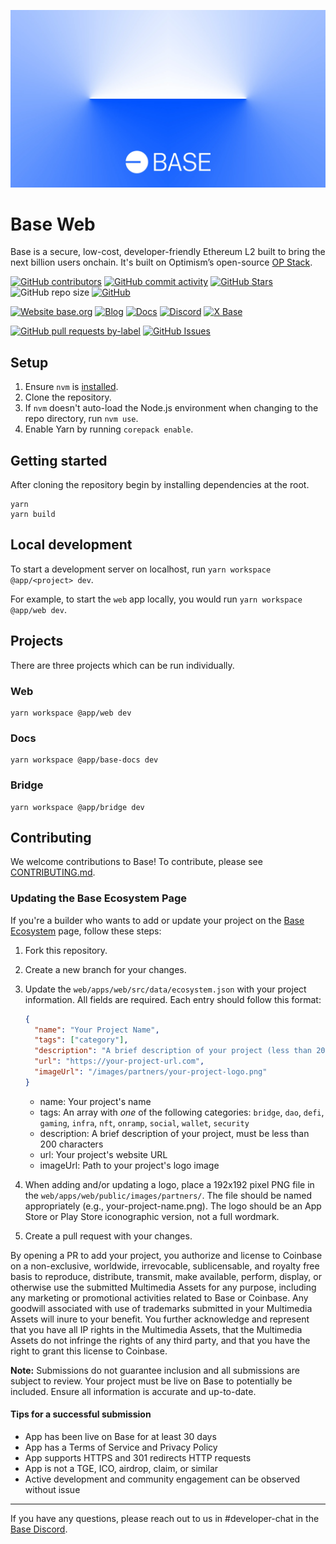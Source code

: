 ![Base](logo.webp)

# Base Web

Base is a secure, low-cost, developer-friendly Ethereum L2 built to bring the next billion users onchain. It's built on Optimism’s open-source [OP Stack](https://stack.optimism.io/).

<!-- Badge row 1 - status -->

[![GitHub contributors](https://img.shields.io/github/contributors/base-org/web)](https://github.com/base-org/web/graphs/contributors)
[![GitHub commit activity](https://img.shields.io/github/commit-activity/w/base-org/web)](https://github.com/base-org/web/graphs/contributors)
[![GitHub Stars](https://img.shields.io/github/stars/base-org/web.svg)](https://github.com/base-org/web/stargazers)
![GitHub repo size](https://img.shields.io/github/repo-size/base-org/web)
[![GitHub](https://img.shields.io/github/license/base-org/web?color=blue)](https://github.com/base-org/web/blob/master/LICENSE.md)

<!-- Badge row 2 - links and profiles -->

[![Website base.org](https://img.shields.io/website-up-down-green-red/https/base.org.svg)](https://base.org)
[![Blog](https://img.shields.io/badge/blog-up-green)](https://base.mirror.xyz/)
[![Docs](https://img.shields.io/badge/docs-up-green)](https://docs.base.org/)
[![Discord](https://img.shields.io/discord/1067165013397213286?label=discord)](https://base.org/discord)
[![X Base](https://img.shields.io/twitter/follow/Base?style=social)](https://x.com/base)

<!-- Badge row 3 - detailed status -->

[![GitHub pull requests by-label](https://img.shields.io/github/issues-pr-raw/base-org/web)](https://github.com/base-org/web/pulls)
[![GitHub Issues](https://img.shields.io/github/issues-raw/base-org/web.svg)](https://github.com/base-org/web/issues)

## Setup

1. Ensure `nvm` is [installed](https://github.com/nvm-sh/nvm#install--update-script).
2. Clone the repository.
3. If `nvm` doesn't auto-load the Node.js environment when changing to the repo directory, run `nvm use`.
4. Enable Yarn by running `corepack enable`.

## Getting started

After cloning the repository begin by installing dependencies at the root.

```shell
yarn
yarn build
```

## Local development

To start a development server on localhost, run `yarn workspace @app/<project> dev`.

For example, to start the `web` app locally, you would run `yarn workspace @app/web dev`.

## Projects

There are three projects which can be run individually.

### Web

```
yarn workspace @app/web dev
```

### Docs

```
yarn workspace @app/base-docs dev
```

### Bridge

```
yarn workspace @app/bridge dev
```

## Contributing

We welcome contributions to Base! To contribute, please see [CONTRIBUTING.md](CONTRIBUTING.md).

### Updating the Base Ecosystem Page

If you're a builder who wants to add or update your project on the [Base Ecosystem](https://base.org/ecosystem) page, follow these steps:

1. Fork this repository.

2. Create a new branch for your changes.

3. Update the `web/apps/web/src/data/ecosystem.json` with your project information. All fields are required. Each entry should follow this format:

   ```json
   {
     "name": "Your Project Name",
     "tags": ["category"],
     "description": "A brief description of your project (less than 200 characters)",
     "url": "https://your-project-url.com",
     "imageUrl": "/images/partners/your-project-logo.png"
   }
   ```

   - name: Your project's name
   - tags: An array with _one_ of the following categories: `bridge`, `dao`, `defi`, `gaming`, `infra`, `nft`, `onramp`, `social`, `wallet`, `security`
   - description: A brief description of your project, must be less than 200 characters
   - url: Your project's website URL
   - imageUrl: Path to your project's logo image

4. When adding and/or updating a logo, place a 192x192 pixel PNG file in the `web/apps/web/public/images/partners/`. The file should be named appropriately (e.g., your-project-name.png). The logo should be an App Store or Play Store iconographic version, not a full wordmark.

5. Create a pull request with your changes.

By opening a PR to add your project, you authorize and license to Coinbase on a non-exclusive, worldwide, irrevocable, sublicensable, and royalty free basis to reproduce, distribute, transmit, make available, perform, display, or otherwise use the submitted Multimedia Assets for any purpose, including any marketing or promotional activities related to Base or Coinbase. Any goodwill associated with use of trademarks submitted in your Multimedia Assets will inure to your benefit. You further acknowledge and represent that you have all IP rights in the Multimedia Assets, that the Multimedia Assets do not infringe the rights of any third party, and that you have the right to grant this license to Coinbase.

**Note:** Submissions do not guarantee inclusion and all submissions are subject to review. Your project must be live on Base to potentially be included. Ensure all information is accurate and up-to-date.

#### Tips for a successful submission

- App has been live on Base for at least 30 days
- App has a Terms of Service and Privacy Policy
- App supports HTTPS and 301 redirects HTTP requests
- App is not a TGE, ICO, airdrop, claim, or similar
- Active development and community engagement can be observed without issue

---

If you have any questions, please reach out to us in #developer-chat in the [Base Discord](https://base.org/discord).
